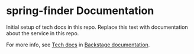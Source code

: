 # spring-finder Documentation

Initial setup of tech docs in this repo.
Replace this text with documentation about the service in this repo.

For more info, see [Tech docs](https://portal.dhlparcel.io/docs/default/component/backstage/developing/techdocs/) in [Backstage documentation](https://portal.dhlparcel.io/docs/default/component/backstage).